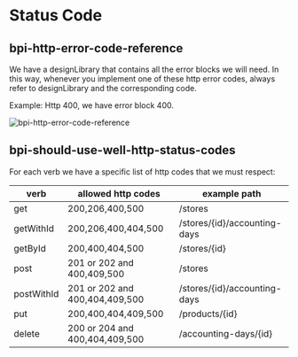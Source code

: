 # Status Code

## bpi-http-error-code-reference

We have a designLibrary that contains all the error blocks we will need. In this way, whenever you implement one of these http error codes, always refer to designLibrary and the corresponding code.

Example: Http 400, we have error block 400.

![bpi-http-error-code-reference](https://raw.github.com/bancobpi/style-guide/main/static/bpi-http-error-code-reference.jpg)

## bpi-should-use-well-http-status-codes

For each verb we have a specific list of http codes that we must respect:

verb        | allowed http codes            | example path
------------|-------------------------------|---------
 get        | 200,206,400,500               | /stores
 getWithId  | 200,206,400,404,500           | /stores/{id}/accounting-days
 getById    | 200,400,404,500               | /stores/{id}
 post       | 201 or 202 and 400,409,500    | /stores
 postWithId | 201 or 202 and 400,404,409,500| /stores/{id}/accounting-days
 put        |200,400,404,409,500            | /products/{id}
 delete     |200 or 204 and 400,404,409,500 | /accounting-days/{id}
